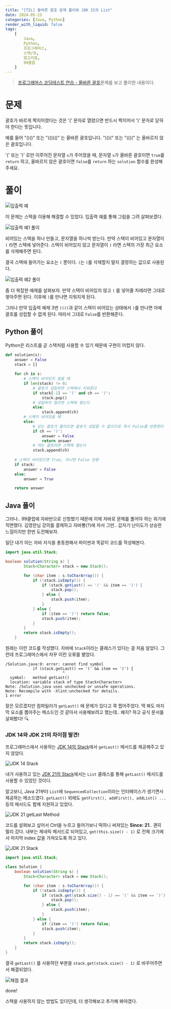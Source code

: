 ```yaml
---
title: "[TIL] 올바른 괄호 문제 풀이와 JDK 21의 List"
date: 2024-05-23
categories: [Java, Python]
render_with_liquid: false
tags:
    [
        Java,
        Python,
        프로그래머스,
        스택/큐,
        알고리즘,
        99클럽
    ]
---
```


> [프로그래머스 코딩테스트 연습 - 올바른 괄호](https://school.programmers.co.kr/learn/courses/30/lessons/12909)문제를 보고 풀이한 내용이다.

# 문제
괄호가 바르게 짝지어졌다는 것은 '(' 문자로 열렸으면 반드시 짝지어서 ')' 문자로 닫혀야 한다는 뜻입니다.

예를 들어 "()()" 또는 "(())()" 는 올바른 괄호입니다. ")()(" 또는 "(()(" 는 올바르지 않은 괄호입니다.

'(' 또는 ')' 로만 이루어진 문자열 `s`가 주어졌을 때, 문자열 `s`가 올바른 괄호이면 `true`를 `return` 하고, 올바르지 않은 괄호이면 `false`를 `return` 하는 `solution` 함수를 완성해 주세요.

# 풀이
![입출력 예](/assets/img/posts/2024-05-23-1.png)

이 문제는 스택을 이용해 해결할 수 있었다. 입출력 예를 통해 그림을 그려 살펴보겠다.

![입출력 예1 풀이](/assets/img/posts/2024-05-23-2.jpg)

비어있는 스택을 하나 만들고, 문자열을 하나씩 받는다.
만약 스택이 비어있고 문자열이 `(` 라면 스택에 넣어준다.
스택이 비어있지 않고 문자열이 `)` 라면 스택의 가장 최근 요소를 삭제해주면 된다.

결국 스택에 들어가는 요소는 `(` 뿐이다. `)`는 `(`를 삭제할지 말지 결정하는 값으로 사용된다. 

![입출력 예2 풀이](/assets/img/posts/2024-05-23-3.jpg)

좀 더 복잡한 예제를 살펴보자.
만약 스택이 비어있지 않고 `(` 를 넣어줄 차례라면 그대로 쌓아주면 된다.
이후에 `)`를 만나면 지워지게 된다.

그러나 만약 입출력 예제 3번 `)()(`과 같이 스택이 비어있는 상태에서 `)`를 만나면 아예 괄호를 성립할 수 없게 된다. 따라서 그대로 `False`를 반환해준다.

## Python 풀이

Python은 리스트를 곧 스택처럼 사용할 수 있기 때문에 구현이 어렵지 않다.

```python
def solution(s):
    answer = False
    stack = []
    
    for ch in s:
        # 스택이 비어있지 않을 때
        if len(stack) != 0:
            # 괄호가 성립하면 스택에서 지워준다
            if stack[-1] == '(' and ch == ')':
                stack.pop()
            # 성립하지 않으면 스택에 쌓는다
            else:
                stack.append(ch)
        # 스택이 비어있을 때
        else:
            # 닫는 괄호가 들어오면 괄호가 성립할 수 없으므로 즉시 False를 반환한다
            if ch == ')':
                answer = False
                return answer
            # 여는 괄호라면 스택에 쌓는다
            stack.append(ch)
    
    # 스택이 비어있으면 True, 아니면 False 반환
    if stack:
        answer = False
    else:
        answer = True

    return answer
```

## Java 풀이

그러나.. 99클럽에 자바반으로 신청했기 때문에 이제 자바로 문제를 풀어야 하는 위기에 직면했다. 김영한님 강의를 결제하고 자바뽕(?)에 차서 그만.. 갑자기 난이도가 상승한 느낌이지만 한번 도전해보자.

일단 내가 아는 자바 지식을 총동원해서 파이썬과 똑같이 코드를 작성해본다.

```java
import java.util.Stack;

boolean solution(String s) {
        Stack<Character> stack = new Stack();

        for (char item : s.toCharArray()) {
            if (!stack.isEmpty()) {
                if (stack.getLast() == '(' && item == ')') {
                    stack.pop();
                } else {
                    stack.push(item);
                }
            } else {
                if (item == ')') return false;
                stack.push(item);
            }
        }
        return stack.isEmpty();
    }
```

원래는 이런 코드를 작성했다. 자바에 `Stack`이라는 클래스가 있다는 걸 처음 알았다. 그런데 프로그래머스에서 자꾸 이런 오류를 뱉었다.

```
/Solution.java:9: error: cannot find symbol
            if (stack.getLast() == '(' && item == ')') {
                         ^
  symbol:   method getLast()
  location: variable stack of type Stack<Character>
Note: /Solution.java uses unchecked or unsafe operations.
Note: Recompile with -Xlint:unchecked for details.
1 error
```

잘은 모르겠지만 컴파일러가 `getLast()` 에 문제가 있다고 콕 찝어주었다. 딱 봐도 마지막 요소를 뽑아주는 메소드인 것 같아서 사용해보려고 했는데.. 왜지? 하고 공식 문서를 살펴봤다! 🔍

### JDK 14와 JDK 21의 차이점 발견!

프로그래머스에서 사용하는 [JDK 14의 Stack](https://docs.oracle.com/en/java/javase/14/docs/api/java.base/java/util/Stack.html)에서 `getLast()` 메서드를 제공해주고 있지 않았다.

![JDK 14 Stack](/assets/img/posts/2024-05-23-4.png)

내가 사용하고 있는 [JDK 21의 Stack](https://docs.oracle.com/en/java/javase/21/docs/api/java.base/java/util/Stack.html)에서는 `List` 클래스를 통해 `getLast()` 메서드를 사용할 수 있었던 것이다.

알고보니, Java 21부터 `List`에 `SequencedCollection`이라는 인터페이스가 생기면서 제공하는 메소드였다. `getLast()` 외에도 `getFirst(), addFirst(), addList() ...` 등의 메서드도 함께 지원하고 있었다.

![JDK 21 getLast Method](/assets/img/posts/2024-05-23-5.png)

코드를 살펴보고 싶어서 Ctrl을 누르고 들어가보니 떡하니 써져있는 **Since: 21**.. 괜히 멀리 갔다.
내부는 제네릭 메서드로 되어있고, `get(this.size() - 1)` 로 전체 크기에서 마지막 index 값을 가져오도록 하고 있다.

![JDK 21 Stack](/assets/img/posts/2024-05-23-6.png)

```java
import java.util.Stack;

class Solution {
    boolean solution(String s) {
        Stack<Character> stack = new Stack();

        for (char item : s.toCharArray()) {
            if (!stack.isEmpty()) {
                if (stack.get(stack.size() - 1) == '(' && item == ')') {
                    stack.pop();
                } else {
                    stack.push(item);
                }
            } else {
                if (item == ')') return false;
                stack.push(item);
            }
        }
        return stack.isEmpty();
    }
}
```

결국 `getLast()` 를 사용하던 부분을 `stack.get(stack.size() - 1)` 로 바꾸어주면서 해결되었다.

![채점 결과](/assets/img/posts/2024-05-23-7.png)

done!

스택을 사용하지 않는 방법도 있다던데, 더 생각해보고 추가해 봐야겠다.